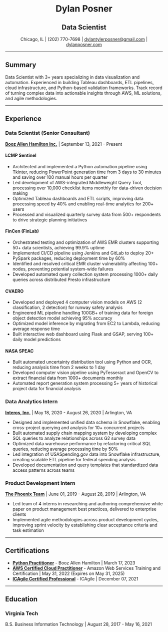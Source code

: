 <div align="center">

# Dylan Posner
## Data Scientist

Chicago, IL | (202) 770-7698 | dylantylerposner@gmail.com | [dylanposner.com](https://www.dylanposner.com)
</div>

---

## Summary
Data Scientist with 3+ years specializing in data visualization and automation. Experienced in building Tableau dashboards, ETL pipelines, cloud infrastructure, and Python-based validation frameworks. Track record of turning complex data into actionable insights through AWS, ML solutions, and agile methodologies.

---

## Experience

### Data Scientist (Senior Consultant)
**[Booz Allen Hamilton Inc.](https://www.boozallen.com/)** | September 13, 2021 - Present

#### LCMP Sentinel
- Architected and implemented a Python automation pipeline using Tkinter, reducing PowerPoint generation time from 3 days to 30 minutes and saving over 100 manual hours per quarter
- Led development of AWS-integrated Middleweight Query Tool, processing over 10,000 checklist items monthly for data-driven decision making
- Optimized Tableau dashboards and ETL scripts, improving data processing speed by 40% and enabling real-time analytics for 200+ users
- Processed and visualized quarterly survey data from 500+ respondents to drive strategic planning initiatives

#### FinCen (FinLab)
- Orchestrated testing and optimization of AWS EMR clusters supporting 50+ data scientists, achieving 99.9% uptime
- Implemented CI/CD pipeline using Jenkins and GitLab to deploy 20+ PySpark packages, reducing deployment time by 60%
- Identified and resolved critical EMR cluster vulnerability affecting 100+ nodes, preventing potential system-wide failures
- Developed automated query collection system processing 1000+ daily queries across distributed Presto infrastructure

#### CVAERO
- Developed and deployed 4 computer vision models on AWS (2 classification, 2 detection) for runway safety analysis
- Engineered ML pipeline handling 100GB+ of training data for foreign object detection model achieving 95% accuracy
- Optimized model inference by migrating from EC2 to Lambda, reducing average response time
- Built interactive web dashboard using Flask and GSAP, serving 100+ daily model predictions

#### NASA SPEAC
- Built automated uncertainty distribution tool using Python and OCR, reducing analysis time from 2 weeks to 1 day
- Developed computer vision pipeline using PyTesseract and OpenCV to extract financial data from 1000+ documents monthly
- Automated report generation system processing 5+ years of historical project data for financial analysis

### Data Analytics Intern
**[Interos, Inc.](https://www.interos.ai/)** | May 18, 2020 - August 26, 2020 | Arlington, VA
- Designed and implemented unified data schema in Snowflake, enabling cross-project querying and analysis for 10+ concurrent projects
- Built automated supply chain mapping system by developing complex SQL queries to analyze relationships across G2 survey data
- Optimized data warehouse performance by refactoring critical SQL queries, reducing average processing time by 50%
- Led integration of USASpending.gov data into Snowflake infrastructure, creating scalable ETL pipeline for federal spending analysis
- Developed documentation and query templates that standardized data access patterns across teams

### Product Development Intern
**[The Phoenix Team](https://phoenixoutcomes.com/)** | June 01, 2019 - August 28, 2019 | Arlington, VA
- Led team of 4 interns in researching and authoring comprehensive white paper on product management best practices, delivered to enterprise clients
- Implemented agile methodologies across product development cycles, improving sprint velocity by establishing clear acceptance criteria and task estimation

---

## Certifications
- [**Python Practitioner**](https://www.credly.com/badges/2696e828-6df4-4a87-89cf-b3da203a2ab0/email) - Booz Allen Hamilton | March 17, 2023
- [**AWS Certified Cloud Practitioner**](https://www.credly.com/badges/66af8ef4-a10b-42d6-aab9-c4a05db1746b?source=linked_in_profile) - Amazon Web Services Training and Certification | May 31, 2022 (Expires on May 31, 2025)
- [**ICAgile Certified Professional**](https://www.icagile.com/credentials/1a0ba384-c3d8-42a5-95c5-b83d76dcd994) - ICAgile | December 07, 2021

---

## Education
### Virginia Tech
B.S. Business Information Technology | August 28, 2017 - May 16, 2021